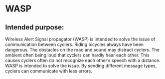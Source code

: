 # WASP
## Intended purpose:
Wireless Alert Signal propagator (WASP) is intended to solve the issue of communication between cyclers. Riding bicycles always have been dangerous. The obstacles on the road and sound may distract cyclers. The ambient often being loud that cyclers can hardly hear each other. This causes cyclers often do not recognize each other’s speech with a distance. WASP is intended to solve the issue. By sending different message types, cyclers can communicate with less errors. 
